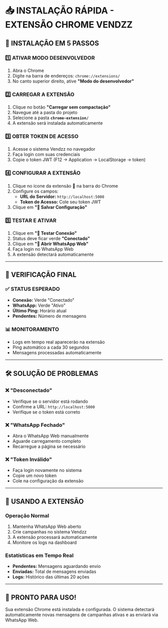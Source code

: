 # 📥 INSTALAÇÃO RÁPIDA - EXTENSÃO CHROME VENDZZ

## 🚀 INSTALAÇÃO EM 5 PASSOS

### 1️⃣ **ATIVAR MODO DESENVOLVEDOR**
1. Abra o Chrome
2. Digite na barra de endereços: `chrome://extensions/`
3. No canto superior direito, ative **"Modo do desenvolvedor"**

### 2️⃣ **CARREGAR A EXTENSÃO**
1. Clique no botão **"Carregar sem compactação"**
2. Navegue até a pasta do projeto
3. Selecione a pasta **`chrome-extension/`**
4. A extensão será instalada automaticamente

### 3️⃣ **OBTER TOKEN DE ACESSO**
1. Acesse o sistema Vendzz no navegador
2. Faça login com suas credenciais
3. Copie o token JWT (F12 → Application → LocalStorage → token)

### 4️⃣ **CONFIGURAR A EXTENSÃO**
1. Clique no ícone da extensão 📱 na barra do Chrome
2. Configure os campos:
   - **URL do Servidor:** `http://localhost:5000`
   - **Token de Acesso:** Cole seu token JWT
3. Clique em **"💾 Salvar Configuração"**

### 5️⃣ **TESTAR E ATIVAR**
1. Clique em **"🔌 Testar Conexão"**
2. Status deve ficar verde **"Conectado"**
3. Clique em **"📱 Abrir WhatsApp Web"**
4. Faça login no WhatsApp Web
5. A extensão detectará automaticamente

---

## 🎯 **VERIFICAÇÃO FINAL**

### ✅ **STATUS ESPERADO**
- **Conexão:** Verde "Conectado"
- **WhatsApp:** Verde "Ativo"
- **Último Ping:** Horário atual
- **Pendentes:** Número de mensagens

### 📊 **MONITORAMENTO**
- Logs em tempo real aparecerão na extensão
- Ping automático a cada 30 segundos
- Mensagens processadas automaticamente

---

## 🛠️ **SOLUÇÃO DE PROBLEMAS**

### ❌ **"Desconectado"**
- Verifique se o servidor está rodando
- Confirme a URL: `http://localhost:5000`
- Verifique se o token está correto

### ❌ **"WhatsApp Fechado"**
- Abra o WhatsApp Web manualmente
- Aguarde carregamento completo
- Recarregue a página se necessário

### ❌ **"Token Inválido"**
- Faça login novamente no sistema
- Copie um novo token
- Cole na configuração da extensão

---

## 📱 **USANDO A EXTENSÃO**

### **Operação Normal**
1. Mantenha WhatsApp Web aberto
2. Crie campanhas no sistema Vendzz
3. A extensão processará automaticamente
4. Monitore os logs na dashboard

### **Estatísticas em Tempo Real**
- **Pendentes:** Mensagens aguardando envio
- **Enviadas:** Total de mensagens enviadas
- **Logs:** Histórico das últimas 20 ações

---

## 🎉 **PRONTO PARA USO!**

Sua extensão Chrome está instalada e configurada. O sistema detectará automaticamente novas mensagens de campanhas ativas e as enviará via WhatsApp Web.